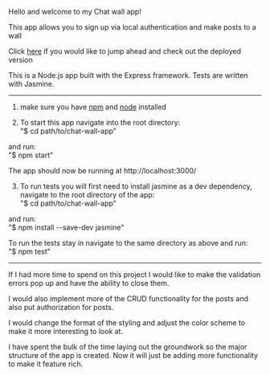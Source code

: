 Hello and welcome to my Chat wall app!

This app allows you to sign up via local authentication and make posts to a wall

Click [here](https://forrestlonganecker-chat-wall.herokuapp.com/) if you would like to jump ahead and check out the deployed version

This is a Node.js app built with the Express framework. Tests are written with Jasmine.

---

1. make sure you have [npm](https://www.npmjs.com/get-npm) and [node](https://nodejs.org/en/download/) installed

2. To start this app navigate into the root directory:  
"$ cd path/to/chat-wall-app"  

and run:  
"$ npm start"  

The app should now be running at http://localhost:3000/

3. To run tests you will first need to install jasmine as a dev dependency, navigate to the root directory of the app:  
"$ cd path/to/chat-wall-app"  

and run:  
"$ npm install --save-dev jasmine" 

To run the tests stay in navigate to the same directory as above and run:  
"$ npm test"  

---

If I had more time to spend on this project I would like to make the validation errors pop up and have the ability to close them.

I would also implement more of the CRUD functionality for the posts and also put authorization for posts.

I would change the format of the styling and adjust the color scheme to make it more interesting to look at.

I have spent the bulk of the time laying out the groundwork so the major structure of the app is created. Now it will just be adding more functionality to make it feature rich.